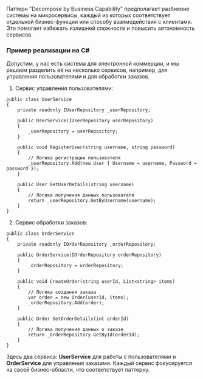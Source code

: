 Паттерн "Decompose by Business Capability" предполагает разбиение системы на микросервисы, каждый из которых соответствует отдельной бизнес-функции или способу взаимодействия с клиентами. Это помогает избежать излишней сложности и повысить автономность сервисов.

<h3>Пример реализации на C#</h3>

Допустим, у нас есть система для электронной коммерции, и мы решаем разделить её на несколько сервисов, например, для управления пользователями и для обработки заказов.

1. Сервис управления пользователями:

```
public class UserService
{
    private readonly IUserRepository _userRepository;

    public UserService(IUserRepository userRepository)
    {
        _userRepository = userRepository;
    }

    public void RegisterUser(string username, string password)
    {
        // Логика регистрации пользователя
        _userRepository.Add(new User { Username = username, Password = password });
    }

    public User GetUserDetails(string username)
    {
        // Логика получения данных пользователя
        return _userRepository.GetByUsername(username);
    }
}

```

2. Сервис обработки заказов:

```
public class OrderService
{
    private readonly IOrderRepository _orderRepository;

    public OrderService(IOrderRepository orderRepository)
    {
        _orderRepository = orderRepository;
    }

    public void CreateOrder(string userId, List<string> items)
    {
        // Логика создания заказа
        var order = new Order(userId, items);
        _orderRepository.Add(order);
    }

    public Order GetOrderDetails(int orderId)
    {
        // Логика получения данных о заказе
        return _orderRepository.GetById(orderId);
    }
}

```

Здесь два сервиса: **UserService** для работы с пользователями и **OrderService** для управления заказами. Каждый сервис фокусируется на своей бизнес-области, что соответствует паттерну.
